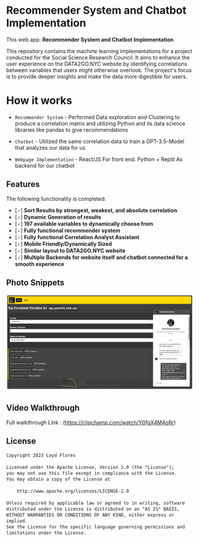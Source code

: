 # Recommender System and Chatbot Implementation


This web app: **Recommender System and Chatbot Implementation**

This repository contains the machine learning implementations for a project conducted for the Social Science Research Council. It aims to enhance the user experience on the DATA2GO.NYC website by identifying correlations between variables that users might otherwise overlook. The project's focus is to provide deeper insights and make the data more digestible for users.

# How it works

- `Recommender System` - Performed Data exploration and Clustering to produce a correlation matrix and utilizing Python and its data science libraries like pandas to give recommendations

- `Chatbot` - Utilized the same correlation data to train a GPT-3.5-Model that analyzes our data for us

- `Webpage Implementation` - React/JS For front end. Python + Replit As backend for our chatbot


## Features

The following functionality is completed:

- [🗸] **Sort Results by strongest, weakest, and absolute correlation**
- [🗸] **Dynamic Generation of results**
- [🗸] **197 available variables to dynamically choose from**
- [🗸] **Fully functional recommender system**
- [🗸] **Fully functional Correlation Analyst Assistant**
- [🗸] **Mobile Friendly/Dynamically Sized**
- [🗸] **Similar layout to DATA2GO.NYC website**
- [🗸] **Multiple Backends for website itself and chatbot connected for a smooth experience**



## Photo Snippets

<img src="./ssrc-model/public/screenshot.png" width="600" />

## Video Walkthrough

Full walkthrough Link : (https://clipchamp.com/watch/Y0fgX4MAoRr)

## License

    Copyright 2023 Loyd Flores

    Licensed under the Apache License, Version 2.0 (the "License");
    you may not use this file except in compliance with the License.
    You may obtain a copy of the License at

        http://www.apache.org/licenses/LICENSE-2.0

    Unless required by applicable law or agreed to in writing, software
    distributed under the License is distributed on an "AS IS" BASIS,
    WITHOUT WARRANTIES OR CONDITIONS OF ANY KIND, either express or implied.
    See the License for the specific language governing permissions and
    limitations under the License.
